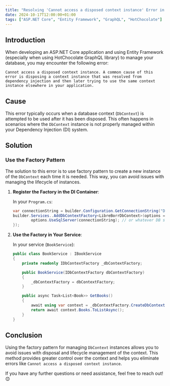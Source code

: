 ```yaml
---
title: "Resolving 'Cannot access a disposed context instance' Error in ASP.NET Core"
date: 2024-10-17T12:00:00+01:00
tags: ["ASP.NET Core", "Entity Framework", "GraphQL", "HotChocolate"]
---
```


## Introduction

When developing an ASP.NET Core application and using Entity Framework (especially when using HotChocolate GraphQL library) to manage your database, you may encounter the following error:

```
Cannot access a disposed context instance. A common cause of this error is disposing a context instance that was resolved from dependency injection and then later trying to use the same context instance elsewhere in your application.
```

## Cause

This error typically occurs when a database context (`DbContext`) is attempted to be used after it has been disposed. This often happens in scenarios where the `DbContext` instance is not properly managed within your Dependency Injection (DI) system.

## Solution

### Use the Factory Pattern

The solution to this error is to use factory pattern to create a new instance of the `DbContext` each time it is needed. This way, you can avoid issues with managing the lifecycle of instances.

1. **Register the Factory in the DI Container**:

   In your `Program.cs`:

   ```csharp
   var connectionString = builder.Configuration.GetConnectionString("DefaultConnection");
   builder.Services..AddDbContextFactory<LibreBorrDbContext>(options => {
           options.UseSqlServer(connectionString); // or whatever DB server you are using
   });
   ```

2. **Use the Factory in Your Service**:

   In your service (`BookService`):

   ```csharp
   public class BookService : IBookService
   {
       private readonly IDbContextFactory _dbContextFactory;

       public BookService(IDbContextFactory dbContextFactory)
       {
           _dbContextFactory = dbContextFactory;
       }

       public async Task<List<Book>> GetBooks()
       {
           await using var context = _dbContextFactory.CreateDbContext();
           return await context.Books.ToListAsync();
       }
   }
   ```

## Conclusion

Using the factory pattern for managing `DbContext` instances allows you to avoid issues with disposal and lifecycle management of the context. This method provides greater control over the context and helps you eliminate errors like `Cannot access a disposed context instance`.

If you have any further questions or need assistance, feel free to reach out! 😊
